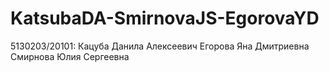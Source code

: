# KatsubaDA-SmirnovaJS-EgorovaYD
5130203/20101:
  Кацуба Данила Алексеевич
  Егорова Яна Дмитриевна
  Смирнова Юлия Сергеевна
